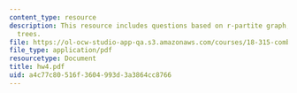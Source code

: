 ```yaml
---
content_type: resource
description: This resource includes questions based on r-partite graph, and spanning
  trees.
file: https://ol-ocw-studio-app-qa.s3.amazonaws.com/courses/18-315-combinatorial-theory-introduction-to-graph-theory-extremal-and-enumerative-combinatorics-spring-2005/a4c77c80516f3604993d3a3864cc8766_hw4.pdf
file_type: application/pdf
resourcetype: Document
title: hw4.pdf
uid: a4c77c80-516f-3604-993d-3a3864cc8766
---
```

